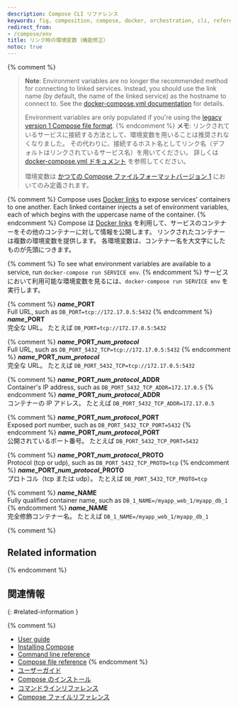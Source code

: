 ```yaml
---
description: Compose CLI リファレンス
keywords: fig, composition, compose, docker, orchestration, cli, reference
redirect_from:
- /compose/env
title: リンク時の環境変数（機能修正）
notoc: true
---
```


{% comment %}
> **Note**: Environment variables are no longer the recommended method for connecting to linked services. Instead, you should use the link name (by default, the name of the linked service) as the hostname to connect to. See the [docker-compose.yml documentation](compose-file.md#links) for details.
>
> Environment variables are only populated if you're using the [legacy version 1 Compose file format](compose-file.md#versioning).
{% endcomment %}
> **メモ**: リンクされているサービスに接続する方法として、環境変数を用いることは推奨されなくなりました。
> その代わりに、接続するホスト名としてリンク名（デフォルトはリンクされているサービス名）を用いてください。
> 詳しくは [docker-compose.yml ドキュメント](compose-file.md#links) を参照してください。
>
> 環境変数は [かつての Compose ファイルフォーマットバージョン 1](compose-file.md#versioning) においてのみ定義されます。

{% comment %}
Compose uses [Docker links](/engine/userguide/networking/default_network/dockerlinks.md)
to expose services' containers to one another. Each linked container injects a set of
environment variables, each of which begins with the uppercase name of the container.
{% endcomment %}
Compose は [Docker links](/engine/userguide/networking/default_network/dockerlinks.md) を利用して、サービスのコンテナーをその他のコンテナーに対して情報を公開します。
リンクされたコンテナーは複数の環境変数を提供します。
各環境変数は、コンテナー名を大文字にしたものが先頭につきます。

{% comment %}
To see what environment variables are available to a service, run `docker-compose run SERVICE env`.
{% endcomment %}
サービスにおいて利用可能な環境変数を見るには、`docker-compose run SERVICE env` を実行します。

{% comment %}
<b><i>name</i>\_PORT</b><br>
Full URL, such as `DB_PORT=tcp://172.17.0.5:5432`
{% endcomment %}
<b><i>name</i>\_PORT</b><br>
完全な  URL。
たとえば `DB_PORT=tcp://172.17.0.5:5432`

{% comment %}
<b><i>name</i>\_PORT\_<i>num</i>\_<i>protocol</i></b><br>
Full URL, such as `DB_PORT_5432_TCP=tcp://172.17.0.5:5432`
{% endcomment %}
<b><i>name</i>\_PORT\_<i>num</i>\_<i>protocol</i></b><br>
完全な URL。
たとえば `DB_PORT_5432_TCP=tcp://172.17.0.5:5432`

{% comment %}
<b><i>name</i>\_PORT\_<i>num</i>\_<i>protocol</i>\_ADDR</b><br>
Container's IP address, such as `DB_PORT_5432_TCP_ADDR=172.17.0.5`
{% endcomment %}
<b><i>name</i>\_PORT\_<i>num</i>\_<i>protocol</i>\_ADDR</b><br>
コンテナーの IP アドレス。
たとえば `DB_PORT_5432_TCP_ADDR=172.17.0.5`

{% comment %}
<b><i>name</i>\_PORT\_<i>num</i>\_<i>protocol</i>\_PORT</b><br>
Exposed port number, such as `DB_PORT_5432_TCP_PORT=5432`
{% endcomment %}
<b><i>name</i>\_PORT\_<i>num</i>\_<i>protocol</i>\_PORT</b><br>
公開されているポート番号。
たとえば `DB_PORT_5432_TCP_PORT=5432`

{% comment %}
<b><i>name</i>\_PORT\_<i>num</i>\_<i>protocol</i>\_PROTO</b><br>
Protocol (tcp or udp), such as `DB_PORT_5432_TCP_PROTO=tcp`
{% endcomment %}
<b><i>name</i>\_PORT\_<i>num</i>\_<i>protocol</i>\_PROTO</b><br>
プロトコル（tcp または udp）。
たとえば `DB_PORT_5432_TCP_PROTO=tcp`

{% comment %}
<b><i>name</i>\_NAME</b><br>
Fully qualified container name, such as `DB_1_NAME=/myapp_web_1/myapp_db_1`
{% endcomment %}
<b><i>name</i>\_NAME</b><br>
完全修飾コンテナー名。
たとえば `DB_1_NAME=/myapp_web_1/myapp_db_1`

{% comment %}
## Related information
{% endcomment %}
## 関連情報
{: #related-information }

{% comment %}
- [User guide](index.md)
- [Installing Compose](install.md)
- [Command line reference](./reference/index.md)
- [Compose file reference](compose-file.md)
{% endcomment %}
- [ユーザーガイド](index.md)
- [Compose のインストール](install.md)
- [コマンドラインリファレンス](./reference/index.md)
- [Compose ファイルリファレンス](compose-file.md)

